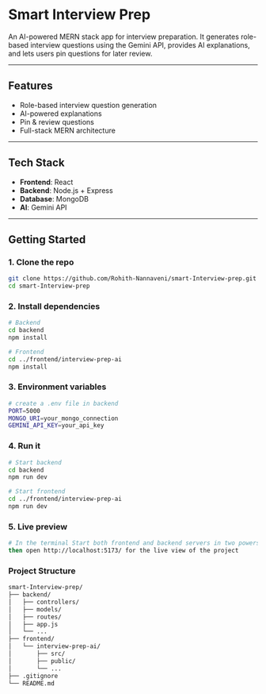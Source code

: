 # Smart Interview Prep

An AI-powered MERN stack app for interview preparation. It generates role-based interview questions using the Gemini API, provides AI explanations, and lets users pin questions for later review.

---

## Features
- Role-based interview question generation  
- AI-powered explanations  
- Pin & review questions  
- Full-stack MERN architecture  

---

## Tech Stack
- **Frontend**: React  
- **Backend**: Node.js + Express  
- **Database**: MongoDB  
- **AI**: Gemini API  

---

##  Getting Started

### 1. Clone the repo
```bash
git clone https://github.com/Rohith-Nannaveni/smart-Interview-prep.git
cd smart-Interview-prep
```

### 2. Install dependencies
```bash
# Backend
cd backend
npm install

# Frontend
cd ../frontend/interview-prep-ai
npm install

```
### 3. Environment variables
```bash
# create a .env file in backend
PORT=5000
MONGO_URI=your_mongo_connection
GEMINI_API_KEY=your_api_key

```

### 4. Run it
```bash
# Start backend
cd backend
npm run dev

# Start frontend
cd ../frontend/interview-prep-ai
npm run dev

```

### 5. Live preview
```bash
# In the terminal Start both frontend and backend servers in two powershells
then open http://localhost:5173/ for the live view of the project
```

### Project Structure
```bash
smart-Interview-prep/
├── backend/
│   ├── controllers/
│   ├── models/
│   ├── routes/
│   ├── app.js
│   └── ...
├── frontend/
│   └── interview-prep-ai/
│       ├── src/
│       ├── public/
│       └── ...
├── .gitignore
└── README.md
```

